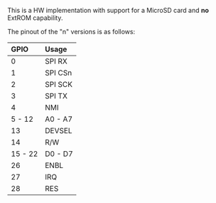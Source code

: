 This is a HW implementation with support for a MicroSD card and **no** ExtROM capability.

The pinout of the "n" versions is as follows:

| GPIO    | Usage     |
|:--------|:----------|
| 0       |  SPI RX   |
| 1       |  SPI CSn  |
| 2       |  SPI SCK  |
| 3       |  SPI TX   |
| 4       |  NMI      |
| 5 - 12  | A0 - A7   |
| 13      | DEVSEL    |
| 14      | R/W       |
| 15 - 22 | D0 - D7   |
| 26      | ENBL      |
| 27      |  IRQ      |
| 28      |  RES      |

